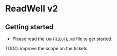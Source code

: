 # ReadWell v2



## Getting started
- Please read the `CONTRIBUTE.md` file to get started.

TODO: improve the scope on the tickets